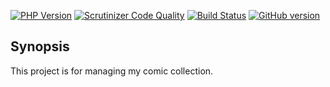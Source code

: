 [![PHP Version](https://img.shields.io/badge/PHP-v7.0-red.svg)](https://img.shields.io/badge/PHP-v7.0-red.svg) [![Scrutinizer Code Quality](https://scrutinizer-ci.com/g/CrazyDevil/comicsdb/badges/quality-score.png?b=develop)](https://scrutinizer-ci.com/g/CrazyDevil/comicsdb/?branch=develop) [![Build Status](https://travis-ci.org/CrazyDevil/comicsdb.svg?branch=develop)](https://travis-ci.org/CrazyDevil/comicsdb) [![GitHub version](https://badge.fury.io/gh/CrazyDevil%2Fcomicsdb.svg)](https://badge.fury.io/gh/CrazyDevil%2Fcomicsdb)

## Synopsis

This project is for managing my comic collection.